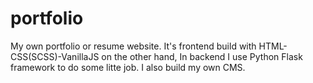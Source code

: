 # portfolio
My own portfolio or resume website.
It's frontend build with HTML-CSS(SCSS)-VanillaJS
on the other hand,
In backend I use Python Flask framework to do some litte job.
I also build my own CMS.
